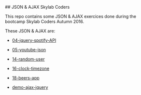 ## JSON & AJAX Skylab Coders

This repo contains some JSON & AJAX exercices done during the bootcamp Skylab Coders Autumn 2016.

These JSON & AJAX are:

* [04-jquery-spotify-API](https://github.com/FerranGT/JSON-AJAX/tree/master/04-jquery-spotify-API)

* [05-youtube-json](https://github.com/FerranGT/JSON-AJAX/tree/master/05-youtube-json)

* [14-random-user](https://github.com/FerranGT/JSON-AJAX/tree/master/14-random-user)

* [16-clock-timezone](https://github.com/FerranGT/JSON-AJAX/tree/master/16-clock-timezone)

* [18-beers-app](https://github.com/FerranGT/JSON-AJAX/tree/master/18-beers-app)

* [demo-ajax-jquery](https://github.com/FerranGT/JSON-AJAX/tree/master/demo-ajax-jquery)
